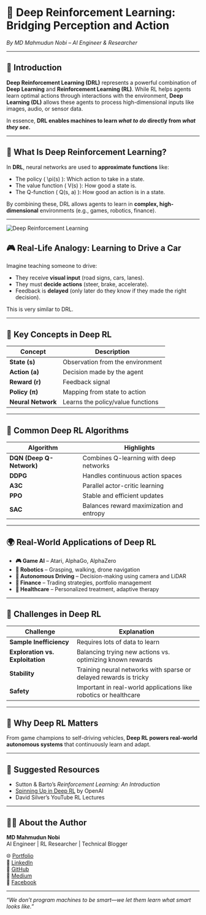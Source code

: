
# 🧠 Deep Reinforcement Learning: Bridging Perception and Action  
*By MD Mahmudun Nobi – AI Engineer & Researcher*

---

## 🚀 Introduction

**Deep Reinforcement Learning (DRL)** represents a powerful combination of **Deep Learning** and **Reinforcement Learning (RL)**. While RL helps agents learn optimal actions through interactions with the environment, **Deep Learning (DL)** allows these agents to process high-dimensional inputs like images, audio, or sensor data.

In essence, **DRL enables machines to learn *what to do* directly from *what they see*.**

---

## 🤖 What Is Deep Reinforcement Learning?

In **DRL**, neural networks are used to **approximate functions** like:
- The policy \( \pi(s) \): Which action to take in a state.
- The value function \( V(s) \): How good a state is.
- The Q-function \( Q(s, a) \): How good an action is in a state.

By combining these, DRL allows agents to learn in **complex, high-dimensional** environments (e.g., games, robotics, finance).

---
![Deep Reinforcement Learning]([images/DeepRL_Image.png](https://github.com/Nobi004/blogs/blob/main/reinforcement_learning/Deep_RL.png))

## 🎮 Real-Life Analogy: Learning to Drive a Car

Imagine teaching someone to drive:
- They receive **visual input** (road signs, cars, lanes).
- They must **decide actions** (steer, brake, accelerate).
- Feedback is **delayed** (only later do they know if they made the right decision).

This is very similar to DRL.

---

## 🧠 Key Concepts in Deep RL

| Concept | Description |
|--------|-------------|
| **State (s)** | Observation from the environment |
| **Action (a)** | Decision made by the agent |
| **Reward (r)** | Feedback signal |
| **Policy (π)** | Mapping from state to action |
| **Neural Network** | Learns the policy/value functions |

---

## 📌 Common Deep RL Algorithms

| Algorithm | Highlights |
|----------|------------|
| **DQN (Deep Q-Network)** | Combines Q-learning with deep networks |
| **DDPG** | Handles continuous action spaces |
| **A3C** | Parallel actor-critic learning |
| **PPO** | Stable and efficient updates |
| **SAC** | Balances reward maximization and entropy |

---

## 🌍 Real-World Applications of Deep RL

- **🎮 Game AI** – Atari, AlphaGo, AlphaZero  
- **🤖 Robotics** – Grasping, walking, drone navigation  
- **🚗 Autonomous Driving** – Decision-making using camera and LiDAR  
- **🏦 Finance** – Trading strategies, portfolio management  
- **🏥 Healthcare** – Personalized treatment, adaptive therapy

---

## 🧩 Challenges in Deep RL

| Challenge | Explanation |
|----------|-------------|
| **Sample Inefficiency** | Requires lots of data to learn |
| **Exploration vs. Exploitation** | Balancing trying new actions vs. optimizing known rewards |
| **Stability** | Training neural networks with sparse or delayed rewards is tricky |
| **Safety** | Important in real-world applications like robotics or healthcare |

---

## 🎯 Why Deep RL Matters

From game champions to self-driving vehicles, **Deep RL powers real-world autonomous systems** that continuously learn and adapt.

---

## 📘 Suggested Resources

- Sutton & Barto’s *Reinforcement Learning: An Introduction*  
- [Spinning Up in Deep RL](https://spinningup.openai.com/) by OpenAI  
- David Silver’s YouTube RL Lectures  

---

## 👨‍💻 About the Author

**MD Mahmudun Nobi**  
AI Engineer | RL Researcher | Technical Blogger

🌐 [Portfolio](https://nobi04.pythonanywhere.com)  
💼 [LinkedIn](https://www.linkedin.com/in/nobi04)  
🐙 [GitHub](https://github.com/Nobi004)  
📝 [Medium](https://medium.com/@Nobi04)  
📘 [Facebook](https://www.facebook.com/mahmudunnobi04)

---

*“We don’t program machines to be smart—we let them learn what smart looks like.”*
